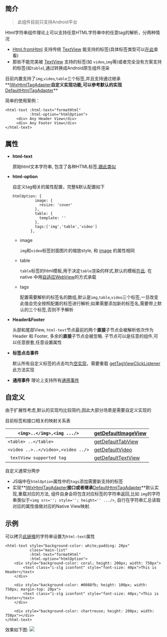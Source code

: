 ## 简介

> 此组件目前只支持Android平台

Html字符串组件理论上可以支持任意HTML字符串中的任意tag的解析，分两种情况

- [Html.fromHtml](https://developer.android.com/reference/android/text/Html.html#fromHtml(java.lang.String)) 支持传统 [TextView](https://developer.android.com/reference/android/widget/TextView) 能支持的标签(具体标签类型可以[在此](https://android.googlesource.com/platform/frameworks/base/+/master/core/java/android/text/Html.java#781)查看)
- 那些不能完美被 [TextView](https://developer.android.com/reference/android/widget/TextView) 支持的标签(如 `video`,`img`等)或者完全没有方案支持的标签(如`table`),通过转换成Android原生组件渲染

目前内置支持了`img`,`video`,`table`三个标签,并且支持通过继承**[IWxHtmlTagAdapter](https://github.com/brucetoo/incubator-weex/blob/10c5576f4d9384967fad67759f2ec2ed39f36530/android/sdk/src/main/java/com/taobao/weex/adapter/IWxHtmlTagAdapter.java)**自定义实现功能,可以参考默认的实现**[DefaultHtmlTagAdapter](https://github.com/brucetoo/incubator-weex/blob/10c5576f4d9384967fad67759f2ec2ed39f36530/android/sdk/src/main/java/com/taobao/weex/ui/component/html/adapter/DefaultHtmlTagAdapter.java)**

简单的使用案例：

```
<html-text :html-text="formatHtml"
           :html-option="htmlOption">
     <div> Any Header View</div>
     <div> Any Footer View</div>
</html-text>
```

## 属性

- **html-text**

  原始html文本字符串, 包含了各种HTML标签,[跟此类似](https://www.yuque.com/tuyong/records/xdb5u8/html)

- **html-option**

  自定义tag相关的属性配置，完整&默认配置如下

  ```
  htmlOption: {
            image: { 
              resize: 'cover'
            },
            table: { 
              template: ''
            },
            tags:['img','table','video']
          },
  ```

  - image

    `img`和`video`标签封面图片的缩放style, 和 [image](http://weex-project.io/cn/references/components/image.html#shu-xing) 的属性相同

  - table

    `table`标签的html模板,用于决定`table`渲染的样式,默认的模板[在此](https://github.com/brucetoo/incubator-weex/blob/10c5576f4d9384967fad67759f2ec2ed39f36530/android/sdk/src/main/java/com/taobao/weex/ui/component/html/HtmlComponent.java#L40). 在native 中用[自适应WebView](https://github.com/brucetoo/incubator-weex/blob/10c5576f4d9384967fad67759f2ec2ed39f36530/android/sdk/src/main/java/com/taobao/weex/ui/component/html/AtMostWebView.java)的方式承载

  - tags

    配置需要解析的标签名的数组,默认是`img`,`table`,`video`三个标签,一旦改变此值会完全按照配置的标签进行解析;如果需要添加新的标签名,需要带上默认的三个标签,否则不予解析

- **Header&Footer**

  头部和尾部View, `html-text`节点最前的两个**直接**子节点会被解析依次作为 Header 和 Footer, 多余的**直接**子节点会被忽略. 子节点可以是任意的组件,可以任意嵌套,任意设置属性

- **标签点击事件**

  默认所有自定义标签的点击均为[空实现](https://github.com/brucetoo/incubator-weex/blob/10c5576f4d9384967fad67759f2ec2ed39f36530/android/sdk/src/main/java/com/taobao/weex/ui/component/html/adapter/DefaultHtmlTagAdapter.java#L93)，需要重载 [getTagViewClickListener](https://github.com/brucetoo/incubator-weex/blob/10c5576f4d9384967fad67759f2ec2ed39f36530/android/sdk/src/main/java/com/taobao/weex/ui/component/html/adapter/DefaultHtmlTagAdapter.java#L92) 此方法实现

- **通用事件** 理论上支持所有[通用事件](../events/common-events.html)



## 自定义

由于扩展性考虑,默认的实现均比较简约,因此大部分场景是需要自定义实现的

目前标签和接口相关的映射关系表

| `<img>..</img>,<img .../>`         | [getDefaultImageView](https://github.com/brucetoo/incubator-weex/blob/10c5576f4d9384967fad67759f2ec2ed39f36530/android/sdk/src/main/java/com/taobao/weex/ui/component/html/adapter/DefaultHtmlTagAdapter.java#L156) |
| ---------------------------------- | ------------------------------------------------------------ |
| `<table> ..</table>`               | [getDefaultTabView](https://github.com/brucetoo/incubator-weex/blob/10c5576f4d9384967fad67759f2ec2ed39f36530/android/sdk/src/main/java/com/taobao/weex/ui/component/html/adapter/DefaultHtmlTagAdapter.java#L106) |
| `<video ..>..</video>,<video ../>` | [getDefaultVideo](https://github.com/brucetoo/incubator-weex/blob/10c5576f4d9384967fad67759f2ec2ed39f36530/android/sdk/src/main/java/com/taobao/weex/ui/component/html/adapter/DefaultHtmlTagAdapter.java#L131) |
| ` textView supported tag`          | [getDefaultTextView](https://github.com/brucetoo/incubator-weex/blob/10c5576f4d9384967fad67759f2ec2ed39f36530/android/sdk/src/main/java/com/taobao/weex/ui/component/html/adapter/DefaultHtmlTagAdapter.java#L192) |

自定义通常分两步

- JS端中在`htmlOption`属性中的`tags`添加需要新支持的标签
- 实现**[IWxHtmlTagAdapter](https://github.com/brucetoo/incubator-weex/blob/10c5576f4d9384967fad67759f2ec2ed39f36530/android/sdk/src/main/java/com/taobao/weex/adapter/IWxHtmlTagAdapter.java)**接口或者继承**[DefaultHtmlTagAdapter](https://github.com/brucetoo/incubator-weex/blob/10c5576f4d9384967fad67759f2ec2ed39f36530/android/sdk/src/main/java/com/taobao/weex/ui/component/html/adapter/DefaultHtmlTagAdapter.java)**默认实现,重载对应的方法, 组件自身会将包含对应标签的字符串返回,比如 `img`的字符串类似于`<img src=''; style=''; height='' .../>`, 自行在字符串汇总读取对应的属性值做对应的Native View映射.

## 示例

可以拷贝[此链接](https://www.yuque.com/tuyong/records/xdb5u8/html)的字符串设置为`html-text`属性

```
<html-text style="background-color: white;padding: 20px"
           class="main-list"
           :html-text="formatHtml"
           :html-option="htmlOption">
    <div style="background-color: coral; height: 200px; width: 750px">
        <text class="i-slg iconfont" style="font-size: 40px">This is Header</text>
    </div>

    <div style="background-color: #0088fb; height: 100px; width: 750px; margin-top: 20px">
        <text class="i-slg iconfont" style="font-size: 40px;">This is Footer</text>
    </div>

    <div style="background-color: chartreuse; height: 200px; width: 750px"></div>
</html-text>
```

效果如下图:
![](https://ws4.sinaimg.cn/large/006tNc79ly1fzgislx5gvj30mg0qgtbj.jpg)